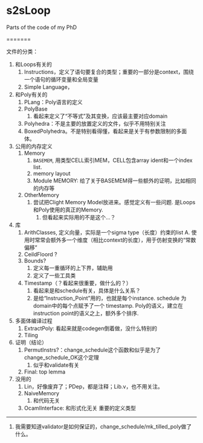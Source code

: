 s2sLoop
=======

Parts of the code of my PhD

=======

文件的分类：
1. 和Loops有关的
   1. Instructions，定义了语句要复合的类型；重要的一部分是context，围绕一个语句的循环变量和全局变量
   2. Simple Language，
2. 和Poly有关的
   1. PLang：Poly语言的定义
   2. PolyBase
      1. 看起来定义了“不等式”及其变换，应该最主要对应domain
   3. Polyhedra：不是主要的放置定义的文件，似乎不用特别关注
   4. BoxedPolyhedra。不是特别看得懂，看起来是关于有参数限制的多面体。
3. 公用的内存定义
   1. Memory
      1. `BASEMEM`, 用类型CELL索引MEM，CELL包含array ident和一个index list.
      2. memory layout
      3. Module MEMORY: 给了关于BASEMEM得一些额外的证明，比如相同的内存等
   2. OtherMemory
      1. 尝试把Clight Memory Model放进来。感觉定义有一些问题. 是Loops和Poly使用的真正的Memory.
         1. 但看起来实际用的不是这个...？
4. 库
   1. ArithClasses, 定义向量，实际是一个sigma type（长度）约束的list A. 使用时常常会额外多一个维度（相比context的长度），用于仿射变换的“常数偏移”
   2. CeildFloord ?
   3. Bounds?
      1. 定义每一重循环的上下界，辅助用
      2. 定义了一些工具类
   4. Timestamp（？看起来很重要，做什么的？）
      1. 看起来是和schedule有关，具体是什么关系？
      2. 是给“Instruction_Point”用的，也就是每个instance. schedule 为domain中的每个点赋予了一个 timestamp. Poly的语义，建立在instruction point的语义之上，额外多个排序.
5. 多面体编译过程
   1. ExtractPoly: 看起来就是codegen倒着做，没什么特别的
   2. Tiling
6. 证明（结论）
   1. PermutInstrs?：change_schedule这个函数和似乎是为了change_schedule_OK这个定理
      1. 似乎和validate有关
   2. Final: top lemma
7. 没用的
   1. Lin，好像废弃了；PDep，都是注释；Lib.v，也不用关注。
   2. NaiveMemory
      1. 和代码无关
   3. OcamlInterface: 和形式化无关
重要的定义类型

---

1. 我需要知道validator是如何保证的，change_schedule/mk_tilled_poly做了什么。